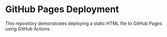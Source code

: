 # GitHub Pages Deployment

This repository demonstrates deploying a static HTML file to GitHub Pages using GitHub Actions.
